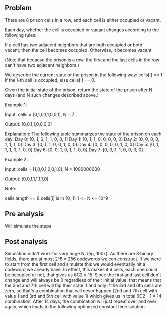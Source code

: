 ## Problem

There are 8 prison cells in a row, and each cell is either occupied or vacant.

Each day, whether the cell is occupied or vacant changes according to the following rules:

If a cell has two adjacent neighbors that are both occupied or both vacant, then the cell becomes occupied.
Otherwise, it becomes vacant.

(Note that because the prison is a row, the first and the last cells in the row can't have two adjacent neighbors.)

We describe the current state of the prison in the following way: cells[i] == 1 if the i-th cell is occupied, else cells[i] == 0.

Given the initial state of the prison, return the state of the prison after N days (and N such changes described above.)

Example 1:

Input: cells = [0,1,0,1,1,0,0,1], N = 7

Output: [0,0,1,1,0,0,0,0]

Explanation:
The following table summarizes the state of the prison on each day:
Day 0: [0, 1, 0, 1, 1, 0, 0, 1]
Day 1: [0, 1, 1, 0, 0, 0, 0, 0]
Day 2: [0, 0, 0, 0, 1, 1, 1, 0]
Day 3: [0, 1, 1, 0, 0, 1, 0, 0]
Day 4: [0, 0, 0, 0, 0, 1, 0, 0]
Day 5: [0, 1, 1, 1, 0, 1, 0, 0]
Day 6: [0, 0, 1, 0, 1, 1, 0, 0]
Day 7: [0, 0, 1, 1, 0, 0, 0, 0]

Example 2:

Input: cells = [1,0,0,1,0,0,1,0], N = 1000000000

Output: [0,0,1,1,1,1,1,0]

Note:

cells.length == 8
cells[i] is in {0, 1}
1 <= N <= 10^9

## Pre analysis
Will simulate the steps

## Post analysis
Simulation didn't work for very huge N, (eg, 100k),
As there are 8 binary fields, there are at most 2^8 = 256 codewords we can construct. If we were to start from the first cell and simulate this we would eventually hit a codeword we already have.
In effect, this makes it 6 cells, each one could be occupied or not, that gives us 6C2 = 15. Since the first and last cell don't change and will always be 0 regardless of their initial value, that means that the 2nd and 7th cell will flip their state if and only if the 3rd and 6th cells are zero, so that's a combination that will never happen (2nd and 7th cell with value 1 and 3rd and 6th cell with value 1) which gives us in total 6C2 - 1 = 14 combination. After 14 days, the combination will just repeat over and over again, which leads to the following optimized constant time solution.
